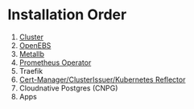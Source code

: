 # Installation Order

1.  [Cluster](cluster/)
2.  [OpenEBS](openebs/)
3.  [Metallb](metallb/)
4.  [Prometheus Operator](prometheus-operator/)
5.  Traefik
6.  [Cert-Manager/ClusterIssuer/Kubernetes Reflector](cert-manager/)
7.  Cloudnative Postgres (CNPG)
8.  Apps
